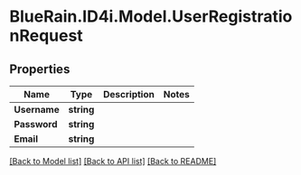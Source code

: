# BlueRain.ID4i.Model.UserRegistrationRequest
## Properties

Name | Type | Description | Notes
------------ | ------------- | ------------- | -------------
**Username** | **string** |  | 
**Password** | **string** |  | 
**Email** | **string** |  | 

[[Back to Model list]](../README.md#documentation-for-models) [[Back to API list]](../README.md#documentation-for-api-endpoints) [[Back to README]](../README.md)

